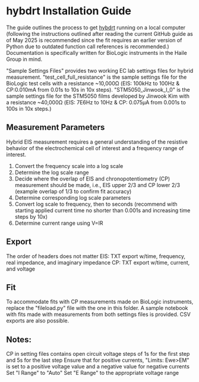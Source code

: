 # hybdrt Installation Guide

The guide outlines the process to get [hybdrt](https://github.com/jdhuang-csm/hybrid-drt) running on a local computer (following the instructions outlined after reading the current GitHub guide as of May 2025 is recommended since the fit requires an earlier version of Python due to outdated function call references is recommended.) Documentation is specifically written for BioLogic instruments in the Haile Group in mind.

"Sample Settings Files" provides two working EC lab settings files for hybrid measurement. "test_cell_full_resistance" is the sample settings file for the BioLogic test cells with a resistance ~10,000Ω (EIS: 100kHz to 100Hz & CP:0.010mA from 0.01s to 10s in 10x steps). "STM5050_Jinwook_I_0" is the sample settings file for the STM5050 films developed by Jinwook Kim with a resistance ~40,000Ω (EIS: 7E6Hz to 10Hz & CP: 0.075μA from 0.001s to 100s in 10x steps.)

## Measurement Parameters

Hybrid EIS measurement requires a general understanding of the resistive behavior of the electrochemical cell of interest and a frequency range of interest. 

1. Convert the frequency scale into a log scale
2. Determine the log scale range
3. Decide where the overlap of EIS and chronopotentiometry (CP) measurement should be made, i.e., EIS upper 2/3 and CP lower 2/3 (example overlap of 1/3 to confirm fit accuracy)
4. Determine corresponding log scale parameters
5. Convert log scale to frequency, then to seconds (recommend with starting applied current time no shorter than 0.001s and increasing time steps by 10x)
6. Determine current range using V=IR

## Export

The order of headers does not matter
EIS: TXT export w/time, frequency, real impedance, and imaginary impedance
CP: TXT export w/time, current, and voltage

## Fit

To accommodate fits with CP measurements made on BioLogic instruments, replace the "fileload.py" file with the one in this folder. A sample notebook with fits made with measurements from both settings files is provided. CSV exports are also possible.


## Notes:

CP in setting files contains open circuit voltage steps of 1s for the first step and 5s for the last step
Ensure that for positive currents, "Limits: Ewe>EM" is set to a positive voltage value and a negative value for negative currents
Set "I Range" to "Auto"
Set "E Range" to the appropriate voltage range
